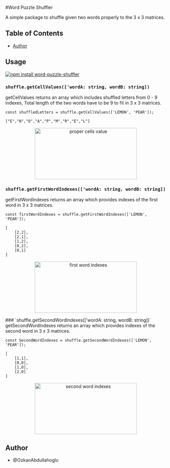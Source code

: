 #Word Puzzle Shuffler

A simple package to shuffle given two words properly to the 3 x 3 matrices.

## Table of Contents

- [Author](#author)


## Usage

[![npm install word-puzzle-shuffler]()]()

### `shuffle.getCellValues(['wordA: string, wordB: string])`
getCellValues returns an array which includes shuffled letters from 0 - 9 indexes, 
Total length of the two words have to be 9 to fit in 3 x 3 matrices.

```const shuffledLetters = shuffle.getCellValues(['LEMON', 'PEAR']);```

```["E","N","O","A","P","M","R","E","L"]```

<p align="center">
<img src="./assets/images/demoCellsValue.png" alt="proper cells value" width="320px" height=160px>
</p>

### `shuffle.getFirstWordIndexes(['wordA: string, wordB: string])`
getFirstWordIndexes returns an array which provides indexes of the first word in 3 x 3 matrices.

```const firstWordIndexes = shuffle.getFirstWordIndexes(['LEMON', 'PEAR']);```
```
[
    [2,2],
    [2,1],
    [1,2],
    [0,2],
    [0,1]
]
```
<p align="center">
<img src="./assets/images/getFirstWordIndexes.png" alt="first word indexes" width="320px" height=160px>
</p>
### `shuffle.getSecondWordIndexes(['wordA: string, wordB: string])`
getSecondWordIndexes returns an array which provides indexes of the second word in 3 x 3 matrices.

```const SecondWordIndexes = shuffle.getSecondWordIndexes(['LEMON', 'PEAR']);```
```
[
    [1,1],
    [0,0],
    [1,0],
    [2,0]
]
```

<p align="center">
<img src="./assets/images/getSecondWordIndexes.png" alt="second word indexes" width="320px" height=160px>
</p>


## Author

- @OzkanAbdullahoglu
